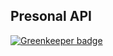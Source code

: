 ## Presonal API

[![Greenkeeper badge](https://badges.greenkeeper.io/DaltonHart/express-personal-api.svg)](https://greenkeeper.io/)
